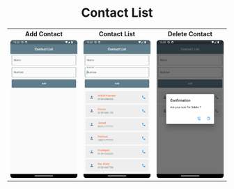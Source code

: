 <h1 align='center'>Contact List</h1>

<table align="center">
    <tr>
        <th>Add Contact</th>
        <th>Contact List</th>
        <th>Delete Contact</th>
    </tr>
    <tr>
        <td><img width="200"
                src="https://raw.githubusercontent.com/atikhossainbd/files/main/assignment-module-14/image1.png"
                alt="Add Contact">
        </td>
        <td><img width="200"
                src="https://raw.githubusercontent.com/atikhossainbd/files/main/assignment-module-14/image2.png"
                alt="Contact List"></td>
        <td><img width="200" src="https://raw.githubusercontent.com/atikhossainbd/files/main/assignment-module-14/images3.png"
                alt="Delete Product">
        </td>
    </tr>
</table>
